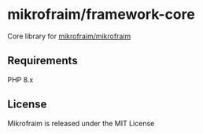 # mikrofraim/framework-core

Core library for [mikrofraim/mikrofraim](https://github.com/mikrofraim/mikrofraim)

## Requirements

PHP 8.x

## License

Mikrofraim is released under the MIT License

